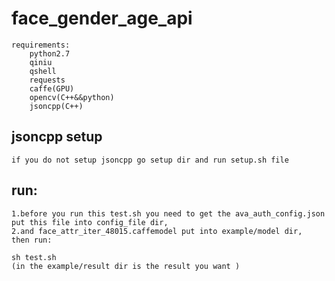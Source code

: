 # face_gender_age_api


```
requirements:
    python2.7
    qiniu
    qshell
    requests
    caffe(GPU)
    opencv(C++&&python)
    jsoncpp(C++)
```


## jsoncpp setup
    if you do not setup jsoncpp go setup dir and run setup.sh file

## run: 
    1.before you run this test.sh you need to get the ava_auth_config.json put this file into config_file dir, 
    2.and face_attr_iter_48015.caffemodel put into example/model dir,
    then run:

    sh test.sh
    (in the example/result dir is the result you want )




